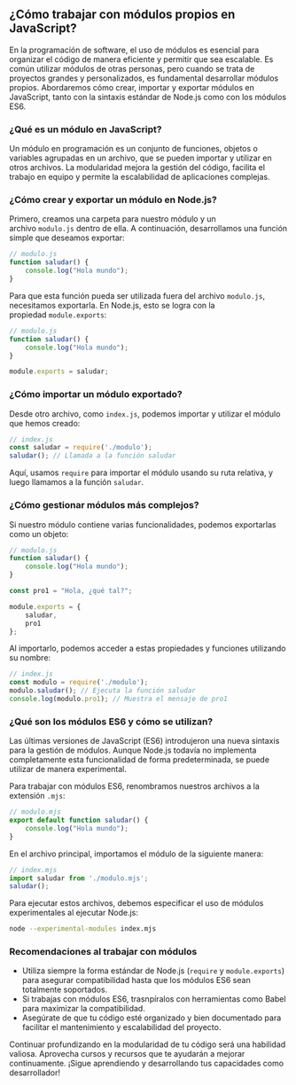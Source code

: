## ¿Cómo trabajar con módulos propios en JavaScript?

En la programación de software, el uso de módulos es esencial para organizar el código de manera eficiente y permitir que sea escalable. Es común utilizar módulos de otras personas, pero cuando se trata de proyectos grandes y personalizados, es fundamental desarrollar módulos propios. Abordaremos cómo crear, importar y exportar módulos en JavaScript, tanto con la sintaxis estándar de Node.js como con los módulos ES6.

### ¿Qué es un módulo en JavaScript?

Un módulo en programación es un conjunto de funciones, objetos o variables agrupadas en un archivo, que se pueden importar y utilizar en otros archivos. La modularidad mejora la gestión del código, facilita el trabajo en equipo y permite la escalabilidad de aplicaciones complejas.

### ¿Cómo crear y exportar un módulo en Node.js?

Primero, creamos una carpeta para nuestro módulo y un archivo `modulo.js` dentro de ella. A continuación, desarrollamos una función simple que deseamos exportar:

```javascript
// modulo.js
function saludar() {
    console.log("Hola mundo");
}
```

Para que esta función pueda ser utilizada fuera del archivo `modulo.js`, necesitamos exportarla. En Node.js, esto se logra con la propiedad `module.exports`:

```javascript
// modulo.js
function saludar() {
    console.log("Hola mundo");
}

module.exports = saludar;
```

### ¿Cómo importar un módulo exportado?

Desde otro archivo, como `index.js`, podemos importar y utilizar el módulo que hemos creado:

```javascript
// index.js
const saludar = require('./modulo');
saludar(); // Llamada a la función saludar
```

Aquí, usamos `require` para importar el módulo usando su ruta relativa, y luego llamamos a la función `saludar`.

### ¿Cómo gestionar módulos más complejos?

Si nuestro módulo contiene varias funcionalidades, podemos exportarlas como un objeto:

```javascript
// modulo.js
function saludar() {
    console.log("Hola mundo");
}

const pro1 = "Hola, ¿qué tal?";

module.exports = { 
    saludar, 
    pro1 
};
```

Al importarlo, podemos acceder a estas propiedades y funciones utilizando su nombre:

```javascript
// index.js
const modulo = require('./modulo');
modulo.saludar(); // Ejecuta la función saludar
console.log(modulo.pro1); // Muestra el mensaje de pro1
```

### ¿Qué son los módulos ES6 y cómo se utilizan?

Las últimas versiones de JavaScript (ES6) introdujeron una nueva sintaxis para la gestión de módulos. Aunque Node.js todavía no implementa completamente esta funcionalidad de forma predeterminada, se puede utilizar de manera experimental.

Para trabajar con módulos ES6, renombramos nuestros archivos a la extensión `.mjs`:

```javascript
// modulo.mjs
export default function saludar() {
    console.log("Hola mundo");
}
```

En el archivo principal, importamos el módulo de la siguiente manera:

```javascript
// index.mjs
import saludar from './modulo.mjs';
saludar();
```

Para ejecutar estos archivos, debemos especificar el uso de módulos experimentales al ejecutar Node.js:

```bash
node --experimental-modules index.mjs
```

### Recomendaciones al trabajar con módulos

- Utiliza siempre la forma estándar de Node.js (`require` y `module.exports`) para asegurar compatibilidad hasta que los módulos ES6 sean totalmente soportados.
- Si trabajas con módulos ES6, trasnpíralos con herramientas como Babel para maximizar la compatibilidad.
- Asegúrate de que tu código esté organizado y bien documentado para facilitar el mantenimiento y escalabilidad del proyecto.

Continuar profundizando en la modularidad de tu código será una habilidad valiosa. Aprovecha cursos y recursos que te ayudarán a mejorar continuamente. ¡Sigue aprendiendo y desarrollando tus capacidades como desarrollador!